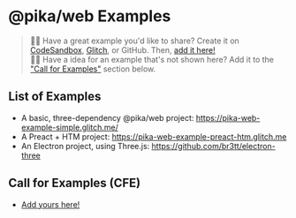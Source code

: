 # @pika/web Examples

> 🙋‍♀️ Have a great example you'd like to share? Create it on [CodeSandbox](https://codesandbox.io/), [Glitch](https://glitch.com), or GitHub. Then, [add it here!](https://github.com/pikapkg/web/edit/master/EXAMPLES.md)  
> 🙋‍♂️ Have a idea for an example that's not shown here? Add it to the ["Call for Examples"](#call-for-examples-cfe) section below.

## List of Examples

- A basic, three-dependency @pika/web project: https://pika-web-example-simple.glitch.me/
- A Preact + HTM project: https://pika-web-example-preact-htm.glitch.me
- An Electron project, using Three.js: https://github.com/br3tt/electron-three

## Call for Examples (CFE)

- [Add yours here!](https://github.com/pikapkg/web/edit/master/EXAMPLES.md)
